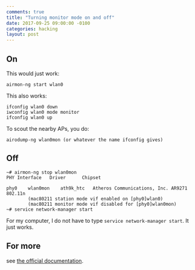 ```yaml
---
comments: true
title: "Turning monitor mode on and off"
date: 2017-09-25 09:00:00 -0100
categories: hacking
layout: post
---
```

## On
This would just work:
```
airmon-ng start wlan0
```
This also works:
```
ifconfig wlan0 down
iwconfig wlan0 mode monitor
ifconfig wlan0 up
```
To scout the nearby APs, you do:
```
airodump-ng wlan0mon (or whatever the name ifconfig gives)
```
## Off
```
~# airmon-ng stop wlan0mon
PHY	Interface	Driver		Chipset

phy0	wlan0mon	ath9k_htc	Atheros Communications, Inc. AR9271 802.11n
		(mac80211 station mode vif enabled on [phy0]wlan0)
		(mac80211 monitor mode vif disabled for [phy0]wlan0mon)
~# service network-manager start
```
For my computer, I do not have to type `service network-manager start`. It just works. 

## For more
see [the official documentation](https://www.aircrack-ng.org/doku.php?id=airmon-ng).
